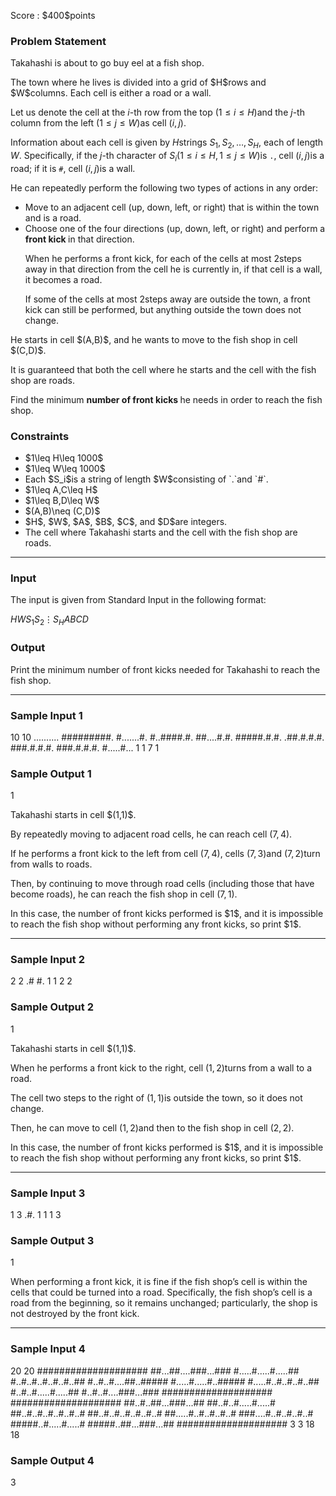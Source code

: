
<div>

<span>

<span>

<p>
Score : $400$points
</p>

<div>

<section>

### **Problem Statement**

<p>
Takahashi is about to go buy eel at a fish shop.
</p>

<p>
The town where he lives is divided into a grid of $H$rows and $W$columns. Each cell is either a road or a wall.

Let us denote the cell at the $i$-th row from the top $(1\leq i \leq H)$and the $j$-th column from the left $(1\leq j \leq W)$as cell $(i,j)$.

Information about each cell is given by $H$strings $S_1,S_2,\ldots,S_H$, each of length $W$. Specifically, if the $j$-th character of $S_i$$(1\leq i \leq H,1\leq j\leq W)$is `.`, cell $(i,j)$is a road; if it is `#`, cell $(i,j)$is a wall.
</p>

<p>
He can repeatedly perform the following two types of actions in any order:
</p>

<ul>

<li>
Move to an adjacent cell (up, down, left, or right) that is within the town and is a road.
</li>

<li>
Choose one of the four directions (up, down, left, or right) and perform a 
<strong>
front kick
</strong>
in that direction.

When he performs a front kick, for each of the cells at most $2$steps away in that direction from the cell he is currently in, if that cell is a wall, it becomes a road.

If some of the cells at most $2$steps away are outside the town, a front kick can still be performed, but anything outside the town does not change.
</li>

</ul>

<p>
He starts in cell $(A,B)$, and he wants to move to the fish shop in cell $(C,D)$.

It is guaranteed that both the cell where he starts and the cell with the fish shop are roads.

Find the minimum 
<strong>
number of front kicks
</strong>
he needs in order to reach the fish shop.
</p>

</section>

</div>

<div>

<section>

### **Constraints**

<ul>

<li>
$1\leq H\leq 1000$
</li>

<li>
$1\leq W\leq 1000$
</li>

<li>
Each $S_i$is a string of length $W$consisting of `.`and `#`.
</li>

<li>
$1\leq A,C\leq H$
</li>

<li>
$1\leq B,D\leq W$
</li>

<li>
$(A,B)\neq (C,D)$
</li>

<li>
$H$, $W$, $A$, $B$, $C$, and $D$are integers.
</li>

<li>
The cell where Takahashi starts and the cell with the fish shop are roads.
</li>

</ul>

</section>

</div>

---

<div>

<div>

<section>

### **Input**

<p>
The input is given from Standard Input in the following format:
</p>

<div>

$H$$W$$S_1$$S_2$$\vdots$$S_H$$A$$B$$C$$D$
</div>

</section>

</div>

<div>

<section>

### **Output**

<p>
Print the minimum number of front kicks needed for Takahashi to reach the fish shop.
</p>

</section>

</div>

</div>

---

<div>

<section>

### **Sample Input 1**

<div>

10 10
..........
#########.
#.......#.
#..####.#.
##....#.#.
#####.#.#.
.##.#.#.#.
###.#.#.#.
###.#.#.#.
#.....#...
1 1 7 1

</div>

</section>

</div>

<div>

<section>

### **Sample Output 1**

<div>

1

</div>

<p>
Takahashi starts in cell $(1,1)$.

By repeatedly moving to adjacent road cells, he can reach cell $(7,4)$.

If he performs a front kick to the left from cell $(7,4)$, cells $(7,3)$and $(7,2)$turn from walls to roads.

Then, by continuing to move through road cells (including those that have become roads), he can reach the fish shop in cell $(7,1)$.
</p>

<p>
In this case, the number of front kicks performed is $1$, and it is impossible to reach the fish shop without performing any front kicks, so print $1$.
</p>

</section>

</div>

---

<div>

<section>

### **Sample Input 2**

<div>

2 2
.#
#.
1 1 2 2

</div>

</section>

</div>

<div>

<section>

### **Sample Output 2**

<div>

1

</div>

<p>
Takahashi starts in cell $(1,1)$.

When he performs a front kick to the right, cell $(1,2)$turns from a wall to a road.

The cell two steps to the right of $(1,1)$is outside the town, so it does not change.

Then, he can move to cell $(1,2)$and then to the fish shop in cell $(2,2)$.
</p>

<p>
In this case, the number of front kicks performed is $1$, and it is impossible to reach the fish shop without performing any front kicks, so print $1$.
</p>

</section>

</div>

---

<div>

<section>

### **Sample Input 3**

<div>

1 3
.#.
1 1 1 3

</div>

</section>

</div>

<div>

<section>

### **Sample Output 3**

<div>

1

</div>

<p>
When performing a front kick, it is fine if the fish shop’s cell is within the cells that could be turned into a road. Specifically, the fish shop’s cell is a road from the beginning, so it remains unchanged; particularly, the shop is not destroyed by the front kick.
</p>

</section>

</div>

---

<div>

<section>

### **Sample Input 4**

<div>

20 20
####################
##...##....###...###
#.....#.....#.....##
#..#..#..#..#..#..##
#..#..#....##..#####
#.....#.....#..#####
#.....#..#..#..#..##
#..#..#.....#.....##
#..#..#....###...###
####################
####################
##..#..##...###...##
##..#..#.....#.....#
##..#..#..#..#..#..#
##..#..#..#..#..#..#
##.....#..#..#..#..#
###....#..#..#..#..#
#####..#.....#.....#
#####..##...###...##
####################
3 3 18 18

</div>

</section>

</div>

<div>

<section>

### **Sample Output 4**

<div>

3

</div>

</section>

</div>

</span>

</span>

</div>

